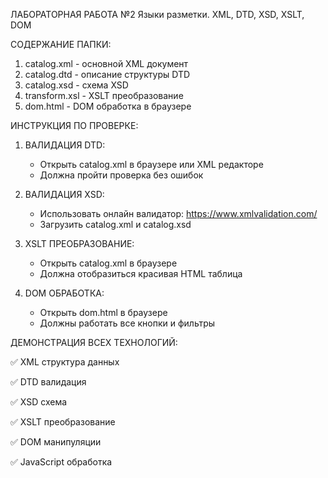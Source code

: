 ЛАБОРАТОРНАЯ РАБОТА №2
Языки разметки. XML, DTD, XSD, XSLT, DOM

СОДЕРЖАНИЕ ПАПКИ:
1. catalog.xml      - основной XML документ
2. catalog.dtd      - описание структуры DTD
3. catalog.xsd      - схема XSD
4. transform.xsl    - XSLT преобразование
5. dom.html         - DOM обработка в браузере

ИНСТРУКЦИЯ ПО ПРОВЕРКЕ:

1. ВАЛИДАЦИЯ DTD:
   - Открыть catalog.xml в браузере или XML редакторе
   - Должна пройти проверка без ошибок

2. ВАЛИДАЦИЯ XSD:
   - Использовать онлайн валидатор: https://www.xmlvalidation.com/
   - Загрузить catalog.xml и catalog.xsd

3. XSLT ПРЕОБРАЗОВАНИЕ:
   - Открыть catalog.xml в браузере
   - Должна отобразиться красивая HTML таблица

4. DOM ОБРАБОТКА:
   - Открыть dom.html в браузере
   - Должны работать все кнопки и фильтры

ДЕМОНСТРАЦИЯ ВСЕХ ТЕХНОЛОГИЙ:

✅ XML структура данных

✅ DTD валидация

✅ XSD схема

✅ XSLT преобразование

✅ DOM манипуляции

✅ JavaScript обработка